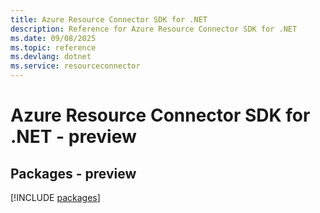 ```yaml
---
title: Azure Resource Connector SDK for .NET
description: Reference for Azure Resource Connector SDK for .NET
ms.date: 09/08/2025
ms.topic: reference
ms.devlang: dotnet
ms.service: resourceconnector
---
```

# Azure Resource Connector SDK for .NET - preview
## Packages - preview
[!INCLUDE [packages](resource-connector-index.md)]